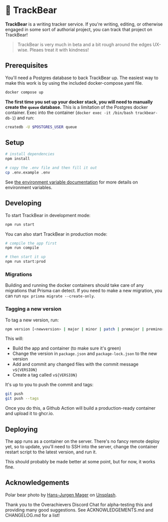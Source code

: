 # 🐻 TrackBear

**TrackBear** is a writing tracker service. If you're writing, editing, or otherwise engaged in some sort of authorial project, you can track that project on TrackBear!

> TrackBear is very much in beta and a bit rough around the edges UX-wise. Pleaes treat it with kindness!

## Prerequisites

You'll need a Postgres database to back TrackBear up. The easiest way to make this work is by using the included docker-compose.yaml file.

```sh
docker compose up
```

**The first time you set up your docker stack, you will need to manually create the `queue` database.** This is a limitation of the Postgres docker container. Exec into the container (`docker exec -it /bin/bash trackbear-db-1`) and run:

```sh
createdb -U $POSTGRES_USER queue
```

## Setup

```sh
# install dependencies
npm install

# copy the .env file and then fill it out
cp .env.example .env
```

See [the environment variable documentation](./docs/env.md) for more details on environment variables.

## Developing

To start TrackBear in development mode:

```sh
npm run start
```

You can also start TrackBear in production mode:

```sh
# compile the app first
npm run compile

# then start it up
npm run start:prod
```

### Migrations

Building and running the docker containers should take care of any migrations that Prisma can detect. If you need to make a new migration, you can run `npx prisma migrate --create-only`.

### Tagging a new version

To tag a new version, run:

```sh
npm version [<newversion> | major | minor | patch | premajor | preminor | prepatch | prerelease]
```

This will:

- Build the app and container (to make sure it's green)
- Change the version in `package.json` and `package-lock.json` to the new version
- Add and commit any changed files with the commit message `v${VERSION}`
- Create a tag called `v${VERSION}`

It's up to you to push the commit and tags:

```sh
git push
git push --tags
```

Once you do this, a Github Action will build a production-ready container and upload it to ghcr.io.

## Deploying

The app runs as a container on the server. There's no fancy remote deploy yet, so to update, you'll need to
SSH into the server, change the container restart script to the latest version, and run it.

This should probably be made better at some point, but for now, it works fine.

## Acknowledgements

Polar bear photo by <a href="https://unsplash.com/@hansjurgen007?utm_content=creditCopyText&utm_medium=referral&utm_source=unsplash">Hans-Jurgen Mager</a> on <a href="https://unsplash.com/photos/polar-bear-on-snow-covered-ground-during-daytime-qQWV91TTBrE?utm_content=creditCopyText&utm_medium=referral&utm_source=unsplash">Unsplash</a>.

Thank you to the Overachievers Discord Chat for alpha-testing this and providing many good suggestions. See ACKNOWLEDGEMENTS.md and CHANGELOG.md for a list!
